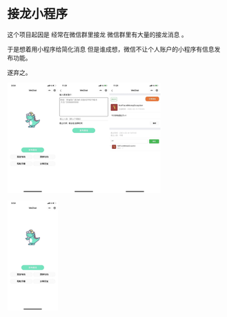 # 接龙小程序

这个项目起因是 经常在微信群里接龙  微信群里有大量的接龙消息 。

于是想着用小程序给简化消息   但是谁成想，微信不让个人账户的小程序有信息发布功能。

遂弃之。

<img src="images/WechatIMG21.jpeg" style="zoom:25%;" /><img src="images/WechatIMG18.jpeg" style="zoom:25%;" /><img src="images/WechatIMG16.jpeg" style="zoom:25%;" />

 <img src="images/WechatIMG21.jpeg" style="zoom: 25%;" />


